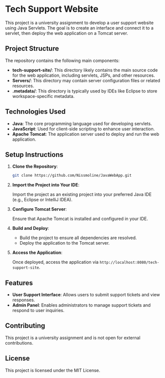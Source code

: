 
# Tech Support Website

This project is a university assignment to develop a user support website using Java Servlets. The goal is to create an interface and connect it to a servlet, then deploy the web application on a Tomcat server.

## Project Structure

The repository contains the following main components:

- **tech-support-site/**: This directory likely contains the main source code for the web application, including servlets, JSPs, and other resources.
- **Servers/**: This directory may contain server configuration files or related resources.
- **.metadata/**: This directory is typically used by IDEs like Eclipse to store workspace-specific metadata.

## Technologies Used

- **Java**: The core programming language used for developing servlets.
- **JavaScript**: Used for client-side scripting to enhance user interaction.
- **Apache Tomcat**: The application server used to deploy and run the web application.

## Setup Instructions

1. **Clone the Repository**:

   ```bash
   git clone https://github.com/Nissmoline/JavaWebApp.git
   ```

2. **Import the Project into Your IDE**:

   Import the project as an existing project into your preferred Java IDE (e.g., Eclipse or IntelliJ IDEA).

3. **Configure Tomcat Server**:

   Ensure that Apache Tomcat is installed and configured in your IDE.

4. **Build and Deploy**:

   - Build the project to ensure all dependencies are resolved.
   - Deploy the application to the Tomcat server.

5. **Access the Application**:

   Once deployed, access the application via `http://localhost:8080/tech-support-site`.

## Features

- **User Support Interface**: Allows users to submit support tickets and view responses.
- **Admin Panel**: Enables administrators to manage support tickets and respond to user inquiries.

## Contributing

This project is a university assignment and is not open for external contributions.

## License

This project is licensed under the MIT License. 

